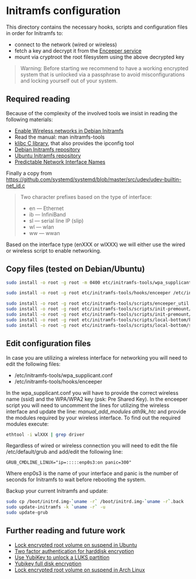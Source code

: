 # Initramfs configuration

This directory contains the necessary hooks, scripts and configuration files in order for Initramfs to:
- connect to the network (wired or wireless)
- fetch a key and decrypt it from the [Enceeper service](https://www.enceeper.com/)
- mount via cryptroot the root filesystem using the above decrypted key

> Warning: Before starting we recommend to have a working encrypted system that is unlocked via a passphrase to avoid misconfigurations and locking yourself out of your system.

## Required reading

Because of the complexity of the involved tools we insist in reading the following materials:

- [Enable Wireless networks in Debian Initramfs](http://www.marcfargas.com/posts/enable-wireless-debian-initramfs/)
- Read the manual: man initramfs-tools
- [klibc C library](https://git.kernel.org/pub/scm/libs/klibc/klibc.git/), that also provides the ipconfig tool
- [Debian Initramfs repository](https://salsa.debian.org/kernel-team/initramfs-tools/)
- [Ubuntu Initramfs repository](https://git.launchpad.net/ubuntu/+source/initramfs-tools)
- [Predictable Network Interface Names](http://www.freedesktop.org/wiki/Software/systemd/PredictableNetworkInterfaceNames)

Finally a copy from https://github.com/systemd/systemd/blob/master/src/udev/udev-builtin-net_id.c

> Two character prefixes based on the type of interface:
> * en — Ethernet
> * ib — InfiniBand
> * sl — serial line IP (slip)
> * wl — wlan
> * ww — wwan

Based on the interface type (enXXX or wlXXX) we will either use the wired or wireless script to enable networking.

## Copy files (tested on Debian/Ubuntu)

```bash
sudo install -o root -g root -m 0400 etc/initramfs-tools/wpa_supplicant.conf /etc/initramfs-tools/wpa_supplicant.conf

sudo install -o root -g root etc/initramfs-tools/hooks/enceeper /etc/initramfs-tools/hooks/enceeper

sudo install -o root -g root etc/initramfs-tools/scripts/enceeper_util /etc/initramfs-tools/scripts/enceeper_util
sudo install -o root -g root etc/initramfs-tools/scripts/init-premount/wired_networking /etc/initramfs-tools/scripts/init-premount/wired_networking
sudo install -o root -g root etc/initramfs-tools/scripts/init-premount/wireless_networking /etc/initramfs-tools/scripts/init-premount/wireless_networking
sudo install -o root -g root etc/initramfs-tools/scripts/local-bottom/kill_wireless /etc/initramfs-tools/scripts/local-bottom/kill_wireless
sudo install -o root -g root etc/initramfs-tools/scripts/local-bottom/shred_cache /etc/initramfs-tools/scripts/local-bottom/shred_cache
```

## Edit configuration files

In case you are utilizing a wireless interface for networking you will need to edit the following files:

- /etc/initramfs-tools/wpa_supplicant.conf
- /etc/initramfs-tools/hooks/enceeper

In the wpa_supplicant.conf you will have to provide the correct wireless name (ssid) and the WPA/WPA2 key (psk: Pre Shared Key). In the enceeper script you will need to uncomment the lines for utilizing the wireless interface and update the line: *manual_add_modules ath9k_htc* and provide the modules required by your wireless interface. To find out the required modules execute:

```bash
ethtool -i wlXXX | grep driver
```

Regardless of wired or wireless connection you will need to edit the file /etc/default/grub and add/edit the following line:

```
GRUB_CMDLINE_LINUX="ip=:::::enp0s3:on panic=300"
```

Where enp0s3 is the name of your interface and panic is the number of seconds for Initramfs to wait before rebooting the system.

Backup your current Initramfs and update:

```bash
sudo cp /boot/initrd.img-`uname -r` /boot/initrd.img-`uname -r`.back
sudo update-initramfs -k `uname -r` -u
sudo update-grub
```

## Further reading and future work

- [Lock encrypted root volume on suspend in Ubuntu](https://github.com/zhongfu/ubuntu-luks-suspend)
- [Two factor authentication for harddisk encryption](https://github.com/cornelinux/yubikey-luks)
- [Use YubiKey to unlock a LUKS partition](https://github.com/agherzan/yubikey-full-disk-encryption)
- [Yubikey full disk encryption](https://github.com/tfheen/ykfde/)
- [Lock encrypted root volume on suspend in Arch Linux](https://github.com/vianney/arch-luks-suspend)
